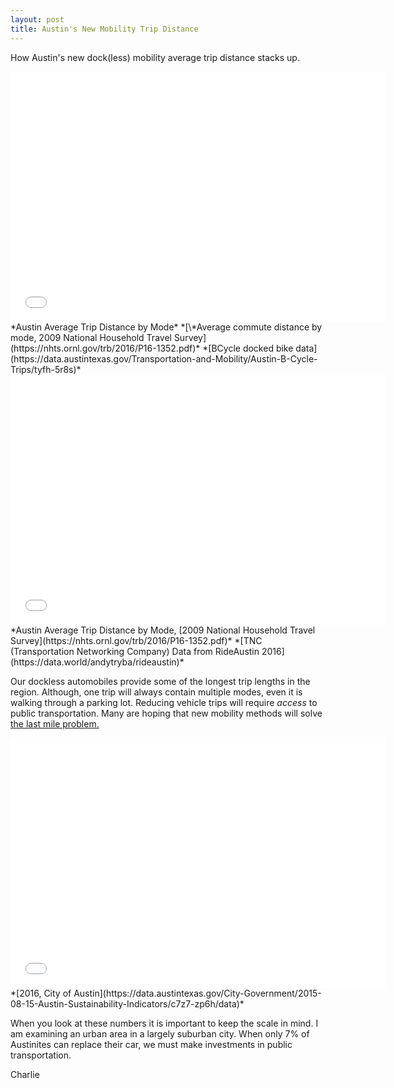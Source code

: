 ```yaml
---
layout: post
title: Austin's New Mobility Trip Distance
---
```

How Austin's new dock(less) mobility average trip distance stacks up.

<iframe width="600" height="400" frameborder="0" scrolling="no" src="//plot.ly/~charlie2343/18.embed?showlink=false"></iframe>
*Austin Average Trip Distance by Mode*  
*[\*Average commute distance by mode, 2009 National Household Travel Survey](https://nhts.ornl.gov/trb/2016/P16-1352.pdf)*  
*[BCycle docked bike data](https://data.austintexas.gov/Transportation-and-Mobility/Austin-B-Cycle-Trips/tyfh-5r8s)*  

<iframe width="600" height="400" frameborder="0" scrolling="no" src="//plot.ly/~charlie2343/20.embed?showlink=false"></iframe>
*Austin Average Trip Distance by Mode, [2009 National Household Travel Survey](https://nhts.ornl.gov/trb/2016/P16-1352.pdf)*  
*[TNC (Transportation Networking Company) Data from RideAustin 2016](https://data.world/andytryba/rideaustin)*


Our dockless automobiles provide some of the longest trip lengths in the region. Although, one trip will always contain multiple modes, even it is walking through a parking lot. Reducing vehicle trips will require *access* to public transportation. Many are hoping that new mobility methods will solve [the last mile problem.](https://en.wikipedia.org/wiki/Last_mile_(transportation))


<iframe width="600" height="400" frameborder="0" scrolling="no" src="//plot.ly/~charlie2343/22.embed?showlink=false"></iframe>
*[2016, City of Austin](https://data.austintexas.gov/City-Government/2015-08-15-Austin-Sustainability-Indicators/c7z7-zp6h/data)*  

When you look at these numbers it is important to keep the scale in mind. I am examining an urban area in a largely suburban city. When only 7% of Austinites can replace their car, we must make investments in public transportation. 


Charlie